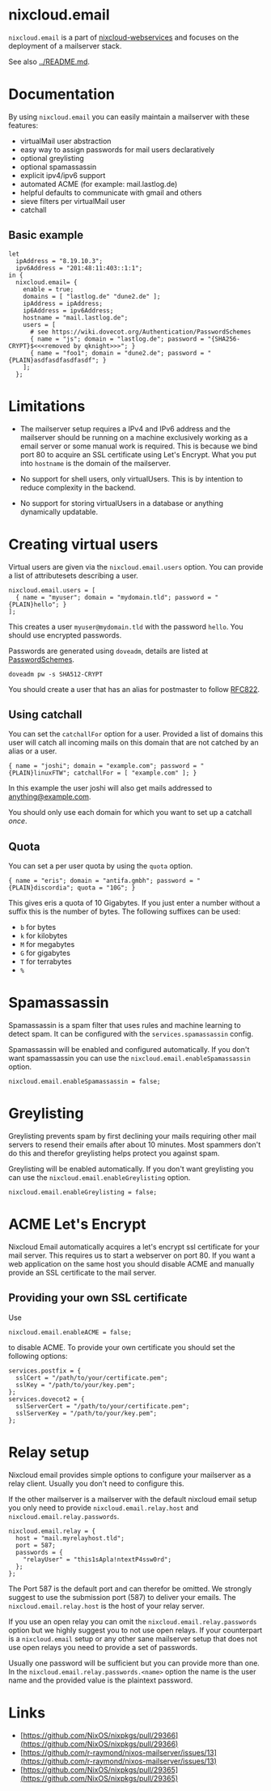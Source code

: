 # nixcloud.email

`nixcloud.email` is a part of [nixcloud-webservices](https://github.com/nixcloud/nixcloud-webservices) and focuses on the deployment of a mailserver stack.

See also [../README.md](../README.md).

# Documentation

By using `nixcloud.email` you can easily maintain a mailserver with these features:

* virtualMail user abstraction
* easy way to assign passwords for mail users declaratively
* optional greylisting
* optional spamassassin
* explicit ipv4/ipv6 support
* automated ACME (for example: mail.lastlog.de)
* helpful defaults to communicate with gmail and others
* sieve filters per virtualMail user
* catchall

## Basic example

    let
      ipAddress = "8.19.10.3";
      ipv6Address = "201:48:11:403::1:1";
    in {
      nixcloud.email= {
        enable = true;
        domains = [ "lastlog.de" "dune2.de" ];
        ipAddress = ipAddress;
        ip6Address = ipv6Address;
        hostname = "mail.lastlog.de";
        users = [
          # see https://wiki.dovecot.org/Authentication/PasswordSchemes
          { name = "js"; domain = "lastlog.de"; password = "{SHA256-CRYPT}$<<<removed by qknight>>>"; }
          { name = "foo1"; domain = "dune2.de"; password = "{PLAIN}asdfasdfasdfasdf"; }
        ];
      };

# Limitations

* The mailserver setup requires a IPv4 and IPv6 address and the mailserver should be running on a machine exclusively working as a email server or some manual work is required. This is because we
bind port 80 to acquire an SSL certificate using Let's Encrypt. What you put into `hostname` is the domain of the mailserver.

* No support for shell users, only virtualUsers. This is by intention to reduce complexity in the backend.

* No support for storing virtualUsers in a database or anything dynamically updatable.

# Creating virtual users

Virtual users are given via the `nixcloud.email.users` option. You can provide a list of attributesets describing a user.

    nixcloud.email.users = [
      { name = "myuser"; domain = "mydomain.tld"; password = "{PLAIN}hello"; }
    ];

This creates a user `myuser@mydomain.tld` with the password `hello`. You should use encrypted passwords.

Passwords are generated using `doveadm`, details are listed at [PasswordSchemes](https://wiki.dovecot.org/Authentication/PasswordSchemes).

    doveadm pw -s SHA512-CRYPT

You should create a user that has an alias for postmaster to follow [RFC822](https://www.ietf.org/rfc/rfc822.txt).

## Using catchall

You can set the `catchallFor` option for a user. Provided a list of domains this user will catch all incoming mails on this domain that are not catched by an alias or a user.

    { name = "joshi"; domain = "example.com"; password = "{PLAIN}linuxFTW"; catchallFor = [ "example.com" ]; }

In this example the user joshi will also get mails addressed to anything@example.com.

You should only use each domain for which you want to set up a catchall *once*.

## Quota

You can set a per user quota by using the `quota` option.

    { name = "eris"; domain = "antifa.gmbh"; password = "{PLAIN}discordia"; quota = "10G"; }

This gives eris a quota of 10 Gigabytes. If you just enter a number without a suffix this is the number of bytes.
The following suffixes can be used:

* `b` for bytes
* `k` for kilobytes
* `M` for megabytes
* `G` for gigabytes
* `T` for terrabytes
* `%`

# Spamassassin

Spamassassin is a spam filter that uses rules and machine learning to detect spam. It can be configured with the `services.spamassassin` config.

Spamassassin will be enabled and configured automatically. If you don't want spamassassin you can use the `nixcloud.email.enableSpamassassin` option.

    nixcloud.email.enableSpamassassin = false;

# Greylisting

Greylisting prevents spam by first declining your mails requiring other mail servers to resend their emails after about 10 minutes. Most spammers don't do this and therefor greylisting helps protect you against spam.

Greylisting will be enabled automatically. If you don't want greylisting you can use the `nixcloud.email.enableGreylisting` option.

    nixcloud.email.enableGreylisting = false;

# ACME Let's Encrypt

Nixcloud Email automatically acquires a let's encrypt ssl certificate for your mail server.  This requires us to start a webserver on port 80.
If you want a web application on the same host you should disable ACME and manually provide an SSL certificate to the mail server.

## Providing your own SSL certificate

Use

    nixcloud.email.enableACME = false;

to disable ACME. To provide your own certificate you should set the following options:

    services.postfix = {
      sslCert = "/path/to/your/certificate.pem";
      sslKey = "/path/to/your/key.pem";
    };
    services.dovecot2 = {
      sslServerCert = "/path/to/your/certificate.pem";
      sslServerKey = "/path/to/your/key.pem";
    };

# Relay setup

Nixcloud email provides simple options to configure your mailserver as a relay client.
Usually you don't need to configure this.

If the other mailserver is a mailserver with the default nixcloud email setup you
only need to provide `nixcloud.email.relay.host` and `nixcloud.email.relay.passwords`.

    nixcloud.email.relay = {
      host = "mail.myrelayhost.tld";
      port = 587;
      passwords = {
        "relayUser" = "this1sApla!ntextP4ssw0rd";
      };
    };

The Port 587 is the default port and can therefor be omitted. We strongly suggest
to use the submission port (587) to deliver your emails. The `nixcloud.email.relay.host`
is the host of your relay server.

If you use an open relay you can omit the `nixcloud.email.relay.passwords` option
but we highly suggest you to not use open relays. If your counterpart is a
`nixcloud.email` setup or any other sane mailserver setup that does not use
open relays you need to provide a set of passwords.

Usually one password will be sufficient but you can provide more than one.
In the `nixcloud.email.relay.passwords.<name>` option the name is the user name
and the provided value is the plaintext password.

# Links

* [https://github.com/NixOS/nixpkgs/pull/29366](https://github.com/NixOS/nixpkgs/pull/29366)
* [https://github.com/r-raymond/nixos-mailserver/issues/13](https://github.com/r-raymond/nixos-mailserver/issues/13)
* [https://github.com/NixOS/nixpkgs/pull/29365](https://github.com/NixOS/nixpkgs/pull/29365)
